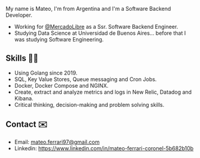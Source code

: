 My name is Mateo, I'm from Argentina and I'm a Software Backend Developer.

* Working for [@MercadoLibre](https://www.mercadolibre.com) as a Ssr. Software Backend Engineer.
* Studying Data Science at Universidad de Buenos Aires... before that I was studying Software Engineering.

## Skills 👨‍🔬
* Using Golang since 2019.
* SQL, Key Value Stores, Queue messaging and Cron Jobs.
* Docker, Docker Compose and NGINX.
* Create, extract and analyze metrics and logs in New Relic, Datadog and Kibana.
* Critical thinking, decision-making and problem solving skills.

## Contact ✉️

* Email: mateo.ferrari97@gmail.com
* Linkedin: https://www.linkedin.com/in/mateo-ferrari-coronel-5b682b10b
